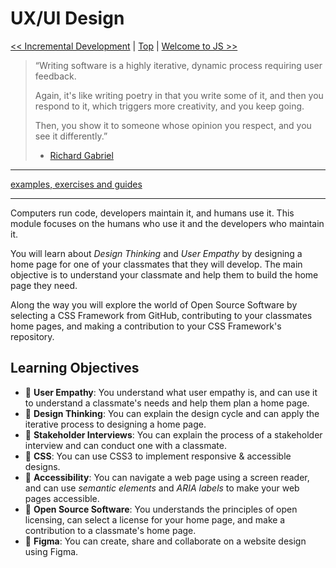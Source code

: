 # UX/UI Design

[<< Incremental Development](../incremental-development/README.md) | [Top](../README.md) | [Welcome to JS >>](../welcome-to-js/README.md)

> “Writing software is a highly iterative, dynamic process requiring user feedback.
>
> Again, it's like writing poetry in that you write some of it, and then you respond to it, which triggers more creativity, and you keep going.
>
> Then, you show it to someone whose opinion you respect, and you see it differently.”
>
> - [Richard Gabriel](https://dreamsongs.com/PoetryOfProgramming.html)

---

[examples, exercises and guides](https://github.com/HackYourFutureBelgium/ux-ui-design)

---

Computers run code, developers maintain it, and humans use it. This module focuses on the humans who use it and the developers who maintain it.

You will learn about _Design Thinking_ and _User Empathy_ by designing a home page for one of your classmates that they will develop. The main objective is to understand your classmate and help them to build the home page they need.

Along the way you will explore the world of Open Source Software by selecting a CSS Framework from GitHub, contributing to your classmates home pages, and making a contribution to your CSS Framework's repository.

## Learning Objectives

- 🥚 **User Empathy**: You understand what user empathy is, and can use it to understand a classmate's needs and help them plan a home page.
- 🥚 **Design Thinking**: You can explain the design cycle and can apply the iterative process to designing a home page.
- 🥚 **Stakeholder Interviews**: You can explain the process of a stakeholder interview and can conduct one with a classmate.
- 🐣 **CSS**: You can use CSS3 to implement responsive & accessible designs.
- 🐣 **Accessibility**: You can navigate a web page using a screen reader, and can use _semantic elements_ and _ARIA labels_ to make your web pages accessible.
- 🐣 **Open Source Software**: You understands the principles of open licensing, can select a license for your home page, and make a contribution to a classmate's home page.
- 🐥 **Figma**: You can create, share and collaborate on a website design using Figma.

<!-- from coaches, to place:

<details>
<summary>expand/collapse</summary>
<br>

- You can interview another student to learn your motivations, needs, and blocks
- You can use paper to sketch a design and test it with a user
- You can describe the design cycle and apply it to building a home page for others
- You can write user journeys for websites that you visit
- You can use figma to collaboratively plan a website design

### Research, Definition

- You will be able to describe the design cycle and what steps you will take in each state (Empathize, define, ideate, prototype, testing and implement).
- You will be able to decide when quantitative data is necessary or when qualitative data is necessary, and how to collect both types of data.
- You will be able to conduct some user research to understand user needs, motivations and pain points. Such as user Interview and a user survey.
- You will understand how to interpret quantitative and qualitative data.
- You will be able to use the user research data gathered to define the problem that you need to solve and write a hypothesis on a potential solution.
- You will use rapid prototyping techniques (such as paper prototyping) to test initial design hypotheses and receive user feedback.
- You will use your research findings and initial rapid prototyping to map the user journeys for your websites

### Ideate

- You will learn some of the key design principles, such as alignment, proximity, contrast, balance and space
- You can use Figma to collaboratively plan a website design
- You will learn the basics of using a component library
- You will be able to understand how to make a website design more accessible.

### Open Source Software

- You will learn what Open Source Software is and why it is important
- You will be able to make a contribution to an Open Source project following your Guidelines and Code of Conduct
- You will be able to evaluate similar Open Source libraries to decide which is best for your project
- You will know how to select an Open Source license for your project

</details>
<br> -->
